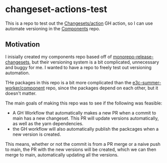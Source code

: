 # changeset-actions-test

This is a repo to test out the [Changesets/action](https://github.com/changesets/action) GH action, so I can use automate versioning in the [Components](https://github.com/e3c-summer-worker/components) repo.

## Motivation

I inisially created my components repo based off of [monorepo-release-changesets](https://github.com/azu/monorepo-release-changesets), but their versioning system is a bit complicated, unnecessary and buggy for me. I wanted to have a repo to freely test out versioning automation.

THe packages in this repo is a bit more complicated than the [e3c-summer-worker/component](https://github.com/e3c-summer-worker/components) repo, since the packages depend on each other, but it doesn't matter.

The main goals of making this repo was to see if the following was feasible:

- A GH Workflow that automatically makes a new PR when a commit to main has a new changeset. This PR will update versions automatically, as well as the yarn dependencies.
- the GH workflow will also automatically publish the packcages when a new version is created.

This means, whether or not the commit is from a PR merge or a naive push to main, the PR with the new versions will be created, which we can then merge to main, automatically updating all the versions.
